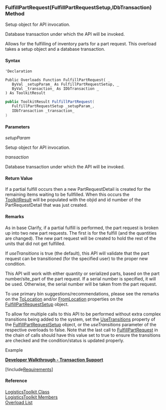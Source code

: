 ﻿### FulfillPartRequest(FulfillPartRequestSetup,IDbTransaction) Method

Setup object for API invocation.

Database transaction under which the API will be invoked.

Allows for the fulfilling of inventory parts for a part request. This overload takes a setup object and a database transaction.

#### Syntax

```vbnet
'Declaration

Public Overloads Function FulfillPartRequest( _
   ByVal _setupParam_ As FulfillPartRequestSetup, _
   ByVal _transaction_ As IDbTransaction _
) As ToolkitResult
```

```csharp
public ToolkitResult FulfillPartRequest( 
   FulfillPartRequestSetup _setupParam_,
   IDbTransaction _transaction_
)
```

#### Parameters

_setupParam_

Setup object for API invocation.

_transaction_

Database transaction under which the API will be invoked.

#### Return Value

If a partial fulfill occurs then a new PartRequestDetail is created for the remaining items waiting to be fullfilled. When this occurs the [ToolkitResult](FChoice.Toolkits.Clarify~FChoice.Toolkits.Clarify.ToolkitResult.md) will be populated with the objid and id number of the PartRequestDetail that was just created.

#### Remarks

As in base Clarify, if a partial fulfill is performed, the part request is broken up into two new part requests. The first is for the fulfill (and the quantities are changed). The new part request will be created to hold the rest of the units that did not get fulfilled.

If _useTransitions_ is true (the default), this API will validate that the part request can be transitioned (for the specified user) to the proper new condition.

This API will work with either quantity or serialized parts, based on the part number/site_part of the part request. If a serial number is specified, it will be used. Otherwise, the serial number will be taken from the part request.

To use primary bin suggestions/recommendations, please see the remarks on the [ToLocation](FChoice.Toolkits.Clarify~FChoice.Toolkits.Clarify.Logistics.FulfillPartRequestSetup~ToLocation.md) and/or [FromLocation](FChoice.Toolkits.Clarify~FChoice.Toolkits.Clarify.Logistics.FulfillPartRequestSetup~FromLocation.md) properties on the [FulfillPartRequestSetup](FChoice.Toolkits.Clarify~FChoice.Toolkits.Clarify.Logistics.FulfillPartRequestSetup.md) object.

To allow for multiple calls to this API to be performed without extra complex transitions being added to the system, set the [UseTransitions](FChoice.Toolkits.Clarify~FChoice.Toolkits.Clarify.Logistics.FulfillPartRequestSetup~UseTransitions.md) property of the [FulfillPartRequestSetup](FChoice.Toolkits.Clarify~FChoice.Toolkits.Clarify.Logistics.FulfillPartRequestSetup.md) object, or the _useTransitions_ parameter of the respective overloads to false. Note that the last call to [FulfillPartRequest](FChoice.Toolkits.Clarify~FChoice.Toolkits.Clarify.Logistics.LogisticsToolkit~FulfillPartRequest.md) in the chain of calls should have this value set to true to ensure the transitions are checked and the condition/status is updated properly.

Example

[**Developer Walkthrough - Transaction Support**](../articles/walkthroughs/transaction.md)

[!include[Requirements](../partials/requirements.md)]

#### Reference

[LogisticsToolkit Class](FChoice.Toolkits.Clarify~FChoice.Toolkits.Clarify.Logistics.LogisticsToolkit.md)  
[LogisticsToolkit Members](FChoice.Toolkits.Clarify~FChoice.Toolkits.Clarify.Logistics.LogisticsToolkit_members.md)  
[Overload List](FChoice.Toolkits.Clarify~FChoice.Toolkits.Clarify.Logistics.LogisticsToolkit~FulfillPartRequest.md)